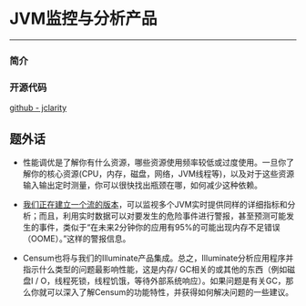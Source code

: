 # JVM监控与分析产品

---

<!--sec data-title="JClarity" data-id="jvm_0" data-show=true ces-->
### 简介

### 开源代码
[github - jclarity](https://github.com/jClarity?page=1)

<!--endsec-->

<!--sec data-title="Plumbr" data-id="jvm_1" data-show=true ces-->

## 题外话
* 性能调优是了解你有什么资源，哪些资源使用频率较低或过度使用。一旦你了解你的核心资源(CPU，内存，磁盘，网络，JVM线程等)，以及对于这些资源输入输出定时测量，你可以很快找出瓶颈在哪，如何减少这种依赖。

* [我们正在建立一个流的版本](http://www.infoq.com/cn/news/2016/03/jclarity-releases-censum-30)，可以监视多个JVM实时提供同样的详细指标和分析；而且，利用实时数据可以对要发生的危险事件进行警报，甚至预测可能发生的事件，类似于“在未来2分钟你的应用有95%的可能出现内存不足错误（OOME）。”这样的警报信息。

* Censum也将与我们的Illuminate产品集成。总之，Illuminate分析应用程序并指示什么类型的问题最影响性能，这是内存/ GC相关的或其他的东西（例如磁盘I / O，线程死锁，线程饥饿，等待外部系统响应）。如果问题是有关GC，那么你就可以深入了解Censum的功能特性，并获得如何解决问题的一些建议。


<!--endsec-->

